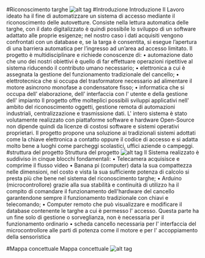 #Riconoscimento targhe
![alt tag](https://cloud.githubusercontent.com/assets/13135708/8456190/0b7d348c-200a-11e5-92ec-68970b237f75.png)
#Introduzione
Introduzione
Il Lavoro ideato ha il fine di automatizzare un sistema di accesso mediante il riconoscimento delle autovetture. Consiste nella lettura automatica delle targhe, con il dato digitalizzato è quindi possibile lo sviluppo di un software adattato alle proprie esigenze;  nel nostro caso i dati acquisiti vengono confrontati con un database e, se la targa è consentita, si esegue  l’apertura di una barriera automatica per l’ingresso ad un’area ad accesso limitato.
Il progetto è multidisciplinare e richiede conoscenze di:
•	automazione dato che uno dei nostri obiettivi è quello di far effettuare operazioni ripetitive al sistema riducendo il contributo umano necessario;
•	 elettronica a cui è assegnata la gestione del funzionamento tradizionale del cancello;
•	 elettrotecnica che si occupa del trasformatore necessario ad alimentare il motore asincrono monofase a condensatore fisso;
•	informatica che si occupa dell' elaborazione, dell' interfaccia con l' utente e della gestione dell' impianto
Il progetto offre molteplici possibili sviluppi applicativi nell' ambito del riconoscimento oggetti, gestione remota di automazioni industriali, centralizzazione e trasmissione dati. L' intero sistema è stato volutamente realizzato con piattaforme software e hardware Open-Source non dipende quindi da licenze di costosi software e sistemi operativi proprietari. Il progetto propone una soluzione ai tradizionali sistemi adottati come la chiave elettronica a contatto oppure il codice di accesso e si adatta molto bene a luoghi come parcheggi scolastici, uffici aziende o campeggi.
#struttura del progetto
Struttura del progetto
![alt tag](https://cloud.githubusercontent.com/assets/13135708/8456352/2c8185ec-200b-11e5-9a68-e979e7b6566d.jpg)
Il Sistema realizzato è suddiviso in cinque blocchi fondamentali:
•	Telecamera acquisisce e comprime il flusso video
•	Banana pi (computer) data la sua compattezza nelle dimensioni, nel costo e vista la sua sufficiente potenza di calcolo si presta più che bene nel sistema del riconoscimento targhe;
•	Arduino (microcontrollore) grazie alla sua stabilità e continuità di utilizzo ha il compito di comandare il funzionamento dell'hardware del cancello garantendone sempre il funzionamento tradizionale con chiavi e telecomando;
•	Computer remoto che può visualizzare e modificare il database contenente le targhe a cui è permesso l' accesso. Questa parte ha un fine solo di gestione o sorveglianza, non è necessaria per il funzionamento ordinario
•	scheda cancello necessaria per l' interfaccia del microcontrollore alle parti di potenza come il motore e per l' accoppiamento della sensoristica

#Mappa concettuale
Mappa concettuale
![alt tag](https://cloud.githubusercontent.com/assets/13135708/8456373/3fd55fec-200b-11e5-81de-0101d4076ec8.jpg)
